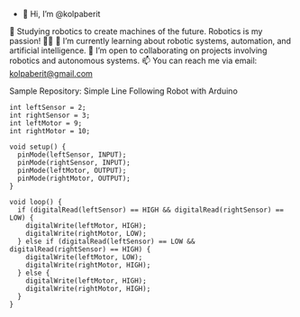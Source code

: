- 👋 Hi, I’m @kolpaberit</strong></summary>

👀 Studying robotics to create machines of the future. Robotics is my passion! 🤖🔧
🌱 I’m currently learning about robotic systems, automation, and artificial intelligence.
💞️ I’m open to collaborating on projects involving robotics and autonomous systems.
📫 You can reach me via email: kolpaberit@gmail.com
</details>

Sample Repository: Simple Line Following Robot with Arduino

```arduino
int leftSensor = 2;
int rightSensor = 3;
int leftMotor = 9;
int rightMotor = 10;

void setup() {
  pinMode(leftSensor, INPUT);
  pinMode(rightSensor, INPUT);
  pinMode(leftMotor, OUTPUT);
  pinMode(rightMotor, OUTPUT);
}

void loop() {
  if (digitalRead(leftSensor) == HIGH && digitalRead(rightSensor) == LOW) {
    digitalWrite(leftMotor, HIGH);
    digitalWrite(rightMotor, LOW);
  } else if (digitalRead(leftSensor) == LOW && digitalRead(rightSensor) == HIGH) {
    digitalWrite(leftMotor, LOW);
    digitalWrite(rightMotor, HIGH);
  } else {
    digitalWrite(leftMotor, HIGH);
    digitalWrite(rightMotor, HIGH);
  }
}
